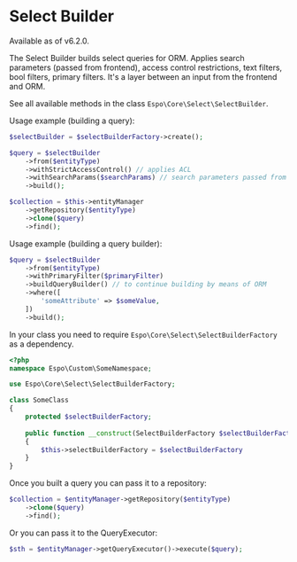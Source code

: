 # Select Builder

Available as of v6.2.0.

The Select Builder builds select queries for ORM. Applies search parameters (passed from frontend), access control restrictions, text filters, bool filters, primary filters. It's a layer between an input from the frontend and ORM.

See all available methods in the class `Espo\Core\Select\SelectBuilder`.

Usage example (building a query):

```php
$selectBuilder = $selectBuilderFactory->create();

$query = $selectBuilder
    ->from($entityType)
    ->withStrictAccessControl() // applies ACL
    ->withSearchParams($searchParams) // search parameters passed from the frontend
    ->build();

$collection = $this->entityManager
    ->getRepository($entityType)
    ->clone($query)
    ->find();
```

Usage example (building a query builder):

```php
$query = $selectBuilder
    ->from($entityType)
    ->withPrimaryFilter($primaryFilter)
    ->buildQueryBuilder() // to continue building by means of ORM
    ->where([
        'someAttribute' => $someValue,
    ])
    ->build();
```

In your class you need to require `Espo\Core\Select\SelectBuilderFactory` as a dependency.

```php
<?php
namespace Espo\Custom\SomeNamespace;

use Espo\Core\Select\SelectBuilderFactory;

class SomeClass
{
    protected $selectBuilderFactory;
    
    public function __construct(SelectBuilderFactory $selectBuilderFactory)
    {
        $this->selectBuilderFactory = $selectBuilderFactory
    }
}
```

Once you built a query you can pass it to a repository:

```php
$collection = $entityManager->getRepository($entityType)
    ->clone($query)
    ->find();
```

Or you can pass it to the QueryExecutor:

```php
$sth = $entityManager->getQueryExecutor()->execute($query);
```
